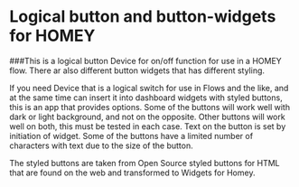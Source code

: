 # Logical button and button-widgets for HOMEY 

###This is a logical button Device for on/off function for use in a HOMEY flow. There ar also different button widgets that has different styling. 

If you need Device that is a logical switch for use in Flows and the like, 
and at the same time can insert it into dashboard widgets with styled buttons, 
this is an app that provides options. Some of the buttons will work well with 
dark or light background, and not on the opposite. Other buttons will work well 
on both, this must be tested in each case. Text on the button is set by initiation 
of widget. Some of the buttons have a limited number of characters with text due 
to the size of the button.

The styled buttons are taken from Open Source styled buttons for HTML that are 
found on the web and transformed to Widgets for Homey.
